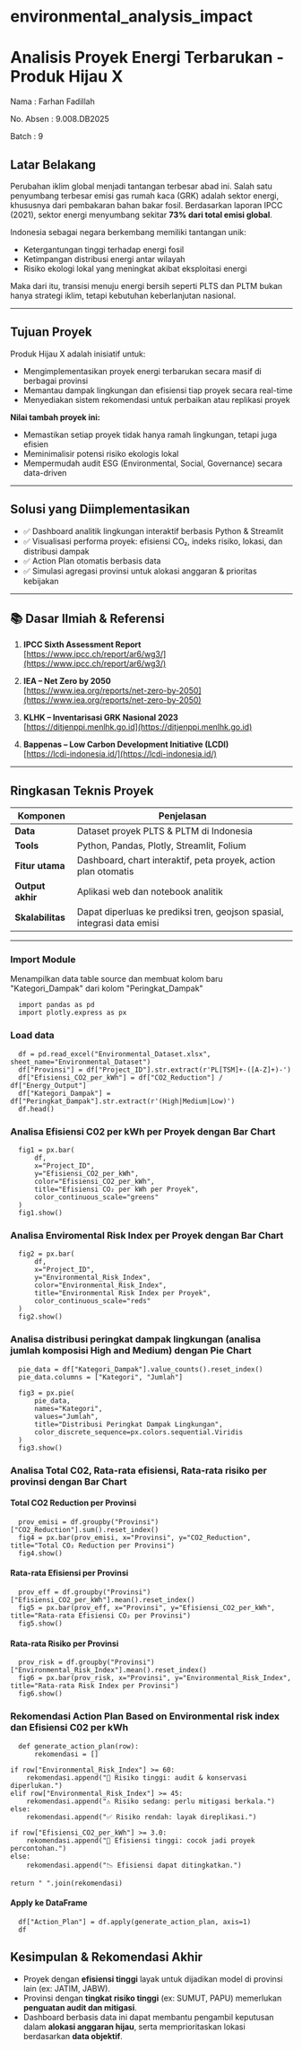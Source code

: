 # environmental_analysis_impact

# Analisis Proyek Energi Terbarukan - Produk Hijau X

Nama : Farhan Fadillah

No. Absen : 9.008.DB2025

Batch : 9

## Latar Belakang

Perubahan iklim global menjadi tantangan terbesar abad ini. Salah satu penyumbang terbesar emisi gas rumah kaca (GRK) adalah sektor energi, khususnya dari pembakaran bahan bakar fosil. Berdasarkan laporan IPCC (2021), sektor energi menyumbang sekitar **73% dari total emisi global**.

Indonesia sebagai negara berkembang memiliki tantangan unik:
- Ketergantungan tinggi terhadap energi fosil
- Ketimpangan distribusi energi antar wilayah
- Risiko ekologi lokal yang meningkat akibat eksploitasi energi

Maka dari itu, transisi menuju energi bersih seperti PLTS dan PLTM bukan hanya strategi iklim, tetapi kebutuhan keberlanjutan nasional.

---

## Tujuan Proyek

Produk Hijau X adalah inisiatif untuk:
- Mengimplementasikan proyek energi terbarukan secara masif di berbagai provinsi
- Memantau dampak lingkungan dan efisiensi tiap proyek secara real-time
- Menyediakan sistem rekomendasi untuk perbaikan atau replikasi proyek

**Nilai tambah proyek ini:**
- Memastikan setiap proyek tidak hanya ramah lingkungan, tetapi juga efisien
- Meminimalisir potensi risiko ekologis lokal
- Mempermudah audit ESG (Environmental, Social, Governance) secara data-driven

---

## Solusi yang Diimplementasikan

- ✅ Dashboard analitik lingkungan interaktif berbasis Python & Streamlit
- ✅ Visualisasi performa proyek: efisiensi CO₂, indeks risiko, lokasi, dan distribusi dampak
- ✅ Action Plan otomatis berbasis data
- ✅ Simulasi agregasi provinsi untuk alokasi anggaran & prioritas kebijakan

---

## 📚 Dasar Ilmiah & Referensi

1. **IPCC Sixth Assessment Report**  
   [https://www.ipcc.ch/report/ar6/wg3/](https://www.ipcc.ch/report/ar6/wg3/)

2. **IEA – Net Zero by 2050**  
   [https://www.iea.org/reports/net-zero-by-2050](https://www.iea.org/reports/net-zero-by-2050)

3. **KLHK – Inventarisasi GRK Nasional 2023**  
   [https://ditjenppi.menlhk.go.id](https://ditjenppi.menlhk.go.id)

4. **Bappenas – Low Carbon Development Initiative (LCDI)**  
   [https://lcdi-indonesia.id/](https://lcdi-indonesia.id/)

---

## Ringkasan Teknis Proyek

| Komponen         | Penjelasan                                                                  |
|------------------|------------------------------------------------------------------------------|
| **Data**         | Dataset proyek PLTS & PLTM di Indonesia                                      |
| **Tools**        | Python, Pandas, Plotly, Streamlit, Folium                                    |
| **Fitur utama**  | Dashboard, chart interaktif, peta proyek, action plan otomatis               |
| **Output akhir** | Aplikasi web dan notebook analitik                                           |
| **Skalabilitas** | Dapat diperluas ke prediksi tren, geojson spasial, integrasi data emisi      |


---

### Import Module
Menampilkan data table source dan membuat kolom baru "Kategori_Dampak" dari kolom "Peringkat_Dampak"

      import pandas as pd
      import plotly.express as px

### Load data
      df = pd.read_excel("Environmental_Dataset.xlsx", sheet_name="Environmental_Dataset")
      df["Provinsi"] = df["Project_ID"].str.extract(r'PL[TSM]+-([A-Z]+)-')
      df["Efisiensi_CO2_per_kWh"] = df["CO2_Reduction"] / df["Energy_Output"]
      df["Kategori_Dampak"] = df["Peringkat_Dampak"].str.extract(r'(High|Medium|Low)')
      df.head()

### Analisa Efisiensi C02 per kWh per Proyek dengan Bar Chart
      fig1 = px.bar(
          df,
          x="Project_ID",
          y="Efisiensi_CO2_per_kWh",
          color="Efisiensi_CO2_per_kWh",
          title="Efisiensi CO₂ per kWh per Proyek",
          color_continuous_scale="greens"
      )
      fig1.show()

### Analisa Enviromental Risk Index per Proyek dengan Bar Chart
      fig2 = px.bar(
          df,
          x="Project_ID",
          y="Environmental_Risk_Index",
          color="Environmental_Risk_Index",
          title="Environmental Risk Index per Proyek",
          color_continuous_scale="reds"
      )
      fig2.show()

### Analisa distribusi peringkat dampak lingkungan (analisa jumlah komposisi High and Medium) dengan Pie Chart
      pie_data = df["Kategori_Dampak"].value_counts().reset_index()
      pie_data.columns = ["Kategori", "Jumlah"]
      
      fig3 = px.pie(
          pie_data,
          names="Kategori",
          values="Jumlah",
          title="Distribusi Peringkat Dampak Lingkungan",
          color_discrete_sequence=px.colors.sequential.Viridis
      )
      fig3.show()


### Analisa Total C02, Rata-rata efisiensi, Rata-rata risiko per provinsi dengan Bar Chart
#### Total CO2 Reduction per Provinsi
      prov_emisi = df.groupby("Provinsi")["CO2_Reduction"].sum().reset_index()
      fig4 = px.bar(prov_emisi, x="Provinsi", y="CO2_Reduction", title="Total CO₂ Reduction per Provinsi")
      fig4.show()

#### Rata-rata Efisiensi per Provinsi
      prov_eff = df.groupby("Provinsi")["Efisiensi_CO2_per_kWh"].mean().reset_index()
      fig5 = px.bar(prov_eff, x="Provinsi", y="Efisiensi_CO2_per_kWh", title="Rata-rata Efisiensi CO₂ per Provinsi")
      fig5.show()

#### Rata-rata Risiko per Provinsi
      prov_risk = df.groupby("Provinsi")["Environmental_Risk_Index"].mean().reset_index()
      fig6 = px.bar(prov_risk, x="Provinsi", y="Environmental_Risk_Index", title="Rata-rata Risk Index per Provinsi")
      fig6.show()


### Rekomendasi Action Plan Based on Environmental risk index dan Efisiensi C02 per kWh
      def generate_action_plan(row):
          rekomendasi = []

    if row["Environmental_Risk_Index"] >= 60:
        rekomendasi.append("🚨 Risiko tinggi: audit & konservasi diperlukan.")
    elif row["Environmental_Risk_Index"] >= 45:
        rekomendasi.append("⚠️ Risiko sedang: perlu mitigasi berkala.")
    else:
        rekomendasi.append("✅ Risiko rendah: layak direplikasi.")

    if row["Efisiensi_CO2_per_kWh"] >= 3.0:
        rekomendasi.append("💚 Efisiensi tinggi: cocok jadi proyek percontohan.")
    else:
        rekomendasi.append("📉 Efisiensi dapat ditingkatkan.")

    return " ".join(rekomendasi)

#### Apply ke DataFrame
      df["Action_Plan"] = df.apply(generate_action_plan, axis=1)
      df


## Kesimpulan & Rekomendasi Akhir

- Proyek dengan **efisiensi tinggi** layak untuk dijadikan model di provinsi lain (ex: JATIM, JABW).
- Provinsi dengan **tingkat risiko tinggi** (ex: SUMUT, PAPU) memerlukan **penguatan audit dan mitigasi**.
- Dashboard berbasis data ini dapat membantu pengambil keputusan dalam **alokasi anggaran hijau**, serta memprioritaskan lokasi berdasarkan **data objektif**.

